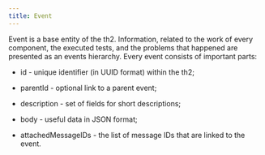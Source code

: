 ```yaml
---
title: Event
---
```


Event is a base entity of the th2. Information, related to the work of every component, the executed tests, and the problems that happened are presented as an events hierarchy. Every event consists of important parts:

- id - unique identifier (in UUID format) within the th2;

- parentId - optional link to a parent event;

- description - set of fields for short descriptions;

- body - useful data in JSON format;

- attachedMessageIDs - the list of message IDs that are linked to the event.